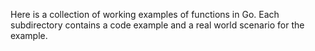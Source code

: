 Here is a collection of working examples of functions in Go.
Each subdirectory contains a code example and a real world scenario for the example.
